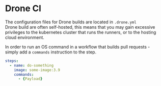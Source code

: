 # Drone CI

The configuration files for Drone builds are located in `.drone.yml`\
Drone build are often self-hosted, this means that you may gain excessive privileges to the kubernetes cluster that runs the runners, or to the hosting cloud environment.

In order to run an OS command in a workflow that builds pull requests - simply add a `commands` instruction to the step.

```yaml
steps:
  - name: do-something
    image: some-image:3.9
    commands:
      - {Payload}
```
